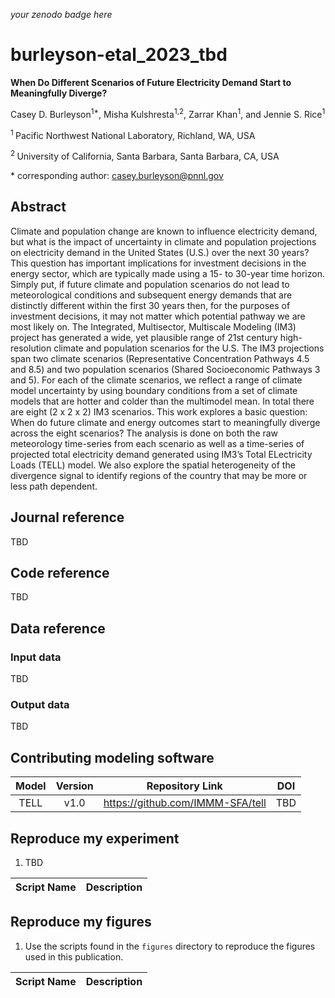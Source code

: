 _your zenodo badge here_

# burleyson-etal_2023_tbd

**When Do Different Scenarios of Future Electricity Demand Start to Meaningfully Diverge?**

Casey D. Burleyson<sup>1\*</sup>, Misha Kulshresta<sup>1,2</sup>, Zarrar Khan<sup>1</sup>, and Jennie S. Rice<sup>1</sup>

<sup>1 </sup> Pacific Northwest National Laboratory, Richland, WA, USA

<sup>2 </sup> University of California, Santa Barbara, Santa Barbara, CA, USA

\* corresponding author: casey.burleyson@pnnl.gov

## Abstract
Climate and population change are known to influence electricity demand, but what is the impact of uncertainty in 
climate and population projections on electricity demand in the United States (U.S.) over the next 30 years? This 
question has important implications for investment decisions in the energy sector, which are typically made using a 
15- to 30-year time horizon. Simply put, if future climate and population scenarios do not lead to meteorological 
conditions and subsequent energy demands that are distinctly different within the first 30 years then, for the purposes 
of investment decisions, it may not matter which potential pathway we are most likely on. The Integrated, Multisector, 
Multiscale Modeling (IM3) project has generated a wide, yet plausible range of 21st century high-resolution climate and 
population scenarios for the U.S. The IM3 projections span two climate scenarios (Representative Concentration Pathways 
4.5 and 8.5) and two population scenarios (Shared Socioeconomic Pathways 3 and 5). For each of the climate scenarios, 
we reflect a range of climate model uncertainty by using boundary conditions from a set of climate models that are 
hotter and colder than the multimodel mean. In total there are eight (2 x 2 x 2) IM3 scenarios. This work explores a 
basic question: When do future climate and energy outcomes start to meaningfully diverge across the eight scenarios? 
The analysis is done on both the raw meteorology time-series from each scenario as well as a time-series of projected 
total electricity demand generated using IM3’s Total ELectricity Loads (TELL) model. We also explore the spatial 
heterogeneity of the divergence signal to identify regions of the country that may be more or less path dependent.

## Journal reference
TBD

## Code reference
TBD

## Data reference

### Input data
TBD

### Output data
TBD

## Contributing modeling software
| Model | Version | Repository Link | DOI |
|:-----:|:-------:|:---------------:|:---:|
| TELL | v1.0 | https://github.com/IMMM-SFA/tell | TBD |

## Reproduce my experiment
1. TBD

| Script Name | Description |
|-------------|-------------|

## Reproduce my figures
1. Use the scripts found in the `figures` directory to reproduce the figures used in this publication.

| Script Name | Description |
| --- | --- |

